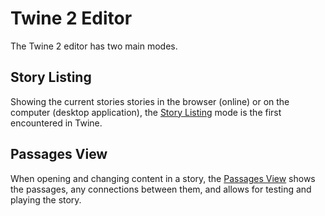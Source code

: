 # Twine 2 Editor

The Twine 2 editor has two main modes.

## Story Listing

Showing the current stories stories in the browser (online) or on the computer (desktop application), the [Story Listing](./twine2_story_listing.md) mode is the first encountered in Twine.

## Passages View

When opening and changing content in a story, the [Passages View](./twine2_passages_view.md) shows the passages, any connections between them, and allows for testing and playing the story.
